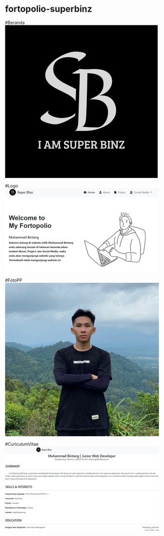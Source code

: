# fortopolio-superbinz

#Beranda
![alt text](https://github.com/Binzqt/fortopolio-superbinz/blob/main/LOGO%20DEWEK.png?raw=true)

#Logo
![alt text](https://github.com/Binzqt/fortopolio-superbinz/blob/main/Cuplikan%20layar%202024-07-27%20133820.png?raw=true)

#FotoPP
![alt text](https://github.com/Binzqt/fortopolio-superbinz/blob/main/Gambar%20WhatsApp%202024-07-18%20pukul%2015.32.28_bc25eb7e.jpg?raw=true)

#CuriculumVitae
![alt text](https://github.com/Binzqt/fortopolio-superbinz/blob/15381c4b118c7729639b855e0bdfaa1c6d5c42e9/Cuplikan_layar_resized.png?raw=true)
